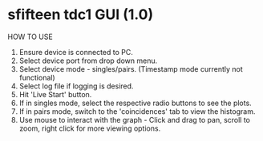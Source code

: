 # sfifteen tdc1 GUI (1.0)

HOW TO USE

1. Ensure device is connected to PC.
2. Select device port from drop down menu.
3. Select device mode - singles/pairs. (Timestamp mode currently not functional)
4. Select log file if logging is desired.
5. Hit 'Live Start' button.
6. If in singles mode, select the respective radio buttons to see the plots.
7. If in pairs mode, switch to the 'coincidences' tab to view the histogram.
8. Use mouse to interact with the graph - Click and drag to pan, scroll to zoom, right click for more viewing options.
